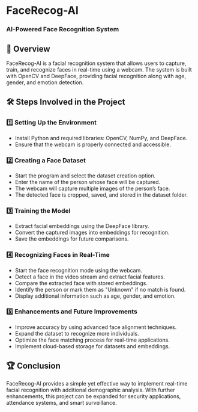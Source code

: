 # **FaceRecog-AI**  
### AI-Powered Face Recognition System  

## 📌 **Overview**  
FaceRecog-AI is a facial recognition system that allows users to capture, train, and recognize faces in real-time using a webcam. The system is built with OpenCV and DeepFace, providing facial recognition along with age, gender, and emotion detection.  

## 🛠 **Steps Involved in the Project**  

### **1️⃣ Setting Up the Environment**  
- Install Python and required libraries: OpenCV, NumPy, and DeepFace.  
- Ensure that the webcam is properly connected and accessible.  

### **2️⃣ Creating a Face Dataset**  
- Start the program and select the dataset creation option.  
- Enter the name of the person whose face will be captured.  
- The webcam will capture multiple images of the person’s face.  
- The detected face is cropped, saved, and stored in the dataset folder.  

### **3️⃣ Training the Model**  
- Extract facial embeddings using the DeepFace library.  
- Convert the captured images into embeddings for recognition.  
- Save the embeddings for future comparisons.  

### **4️⃣ Recognizing Faces in Real-Time**  
- Start the face recognition mode using the webcam.  
- Detect a face in the video stream and extract facial features.  
- Compare the extracted face with stored embeddings.  
- Identify the person or mark them as "Unknown" if no match is found.  
- Display additional information such as age, gender, and emotion.  

### **5️⃣ Enhancements and Future Improvements**  
- Improve accuracy by using advanced face alignment techniques.  
- Expand the dataset to recognize more individuals.  
- Optimize the face matching process for real-time applications.  
- Implement cloud-based storage for datasets and embeddings.  

## 🏆 **Conclusion**  
FaceRecog-AI provides a simple yet effective way to implement real-time facial recognition with additional demographic analysis. With further enhancements, this project can be expanded for security applications, attendance systems, and smart surveillance.  
